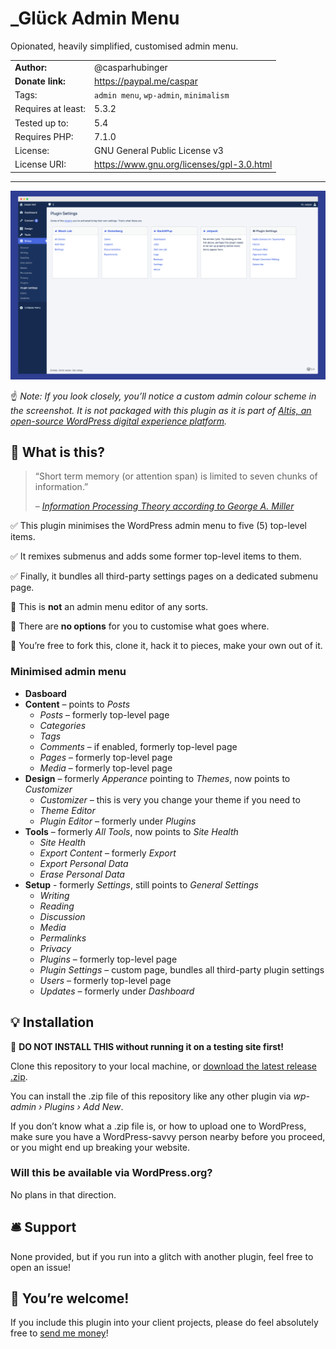 # \_Glück Admin Menu

Opionated, heavily simplified, customised admin menu.


|                    |                                                         |
|--------------------|---------------------------------------------------------|
| **Author:**        | @casparhubinger                                         |
| **Donate link:**   | https://paypal.me/caspar                                |
| Tags:              | `admin menu`, `wp-admin`, `minimalism`                  |
| Requires at least: | 5.3.2                                                   |
| Tested up to:      | 5.4                                                     |
| Requires PHP:      | 7.1.0                                                   |
| License:           | GNU General Public License v3                           |
| License URI:       | https://www.gnu.org/licenses/gpl-3.0.html               |

---

![Settings page bundling all third-party plugin menu pages](/docs/screenshot.png)

☝️ _Note: If you look closely, you’ll notice a custom admin colour scheme in the screenshot. It is not packaged with this plugin as it is part of [Altis, an open-source WordPress digital experience platform](https://www.altis-dxp.com/docs/)._

## 🥁 What is this?

<blockquote><p>“Short term memory (or attention span) is limited to seven chunks of information.”</p><cite>– <a href="https://www.instructionaldesign.org/theories/information-processing/">Information Processing Theory according to George A. Miller</a></cite></blockquote>

✅ This plugin minimises the WordPress admin menu to five (5) top-level items.

✅ It remixes submenus and adds some former top-level items to them.

✅ Finally, it bundles all third-party settings pages on a dedicated submenu page.

🚫 This is **not** an admin menu editor of any sorts.

🚫 There are **no options** for you to customise what goes where.

🎳 You’re free to fork this, clone it, hack it to pieces, make your own out of it.

### Minimised admin menu

- **Dasboard**
- **Content** – points to _Posts_
   - _Posts_ – formerly top-level page
   - _Categories_
   - _Tags_
   - _Comments_ – if enabled, formerly top-level page
   - _Pages_ – formerly top-level page
   - _Media_ – formerly top-level page
- **Design** – formerly _Apperance_ pointing to _Themes_, now points to _Customizer_
   - _Customizer_ – this is very you change your theme if you need to
   - _Theme Editor_
   - _Plugin Editor_ – formerly under _Plugins_
- **Tools** – formerly _All Tools_, now points to _Site Health_
   - _Site Health_
   - _Export Content_ – formerly _Export_
   - _Export Personal Data_
   - _Erase Personal Data_
- **Setup** - formerly _Settings_, still points to _General Settings_
   - _Writing_
   - _Reading_
   - _Discussion_
   - _Media_
   - _Permalinks_
   - _Privacy_
   - _Plugins_ – formerly top-level page
   - _Plugin Settings_ – custom page, bundles all third-party plugin settings
   - _Users_ – formerly top-level page
   - _Updates_ – formerly under _Dashboard_

## 💡 Installation

🚫 **DO NOT INSTALL THIS without running it on a testing site first!**

Clone this repository to your local machine, or [download the latest release .zip](https://github.com/casparhubinger/glck-admin-menu/releases/). 

You can install the .zip file of this repository like any other plugin via _wp-admin › Plugins › Add New_.

If you don’t know what a .zip file is, or how to upload one to WordPress, make sure you have a WordPress-savvy person nearby before you proceed, or you might end up breaking your website.

###  Will this be available via WordPress.org?

No plans in that direction.

## 🛎 Support

None provided, but if you run into a glitch with another plugin, feel free to open an issue!

## 💸 You’re welcome!

If you include this plugin into your client projects, please do feel absolutely free to [send me money](https://paypal.me/caspar)!
